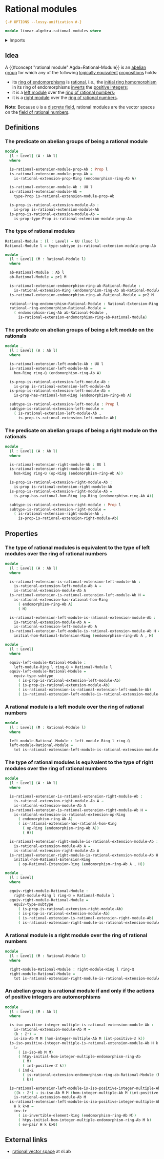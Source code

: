 # Rational modules

```agda
{-# OPTIONS --lossy-unification #-}

module linear-algebra.rational-modules where
```

<details><summary>Imports</summary>

```agda
open import elementary-number-theory.positive-integers
open import elementary-number-theory.ring-of-rational-numbers

open import foundation.dependent-pair-types
open import foundation.equivalences
open import foundation.function-types
open import foundation.functoriality-dependent-pair-types
open import foundation.logical-equivalences
open import foundation.propositions
open import foundation.subtypes
open import foundation.transport-along-identifications
open import foundation.universe-levels

open import group-theory.abelian-groups
open import group-theory.endomorphism-rings-abelian-groups
open import group-theory.homomorphisms-abelian-groups
open import group-theory.integer-multiples-of-elements-abelian-groups
open import group-theory.isomorphisms-abelian-groups

open import linear-algebra.left-modules-rings
open import linear-algebra.right-modules-rings

open import ring-theory.homomorphisms-rings
open import ring-theory.invertible-elements-rings
open import ring-theory.opposite-rings
open import ring-theory.rational-extensions-rings
open import ring-theory.rings
```

</details>

## Idea

A {{#concept "rational module" Agda=Rational-Module}} is an
[abelian group](group-theory.abelian-groups.md) for which any of the following
[logically equivalent](foundation.logical-equivalences.md)
[propositions](foundation.propositions.md) holds:

- its [ring of endomorphisms](group-theory.endomorphism-rings-abelian-groups.md)
  is [rational](ring-theory.rational-rings.md), i.e., the
  [initial ring homomorphism](elementary-number-theory.ring-of-integers.md) in
  its ring of endomorphisms [inverts](ring-theory.localizations-rings.md) the
  [positive integers](elementary-number-theory.positive-integers.md);
- it is a [left module](linear-algebra.left-modules-rings.md) over the
  [ring of rational numbers](elementary-number-theory.ring-of-rational-numbers.md);
- it is a [right module](linear-algebra.right-modules-rings.md) over the
  [ring of rational numbers](elementary-number-theory.ring-of-rational-numbers.md).

**Note:** Because `ℚ` is a
[discrete field](commutative-algebra.discrete-fields.md), rational modules are
the vector spaces on the
[field of rational numbers](elementary-number-theory.field-of-rational-numbers.md).

## Definitions

### The predicate on abelian groups of being a rational module

```agda
module _
  {l : Level} (A : Ab l)
  where

  is-rational-extension-module-prop-Ab : Prop l
  is-rational-extension-module-prop-Ab =
    is-rational-extension-prop-Ring (endomorphism-ring-Ab A)

  is-rational-extension-module-Ab : UU l
  is-rational-extension-module-Ab =
    type-Prop is-rational-extension-module-prop-Ab

  is-prop-is-rational-extension-module-Ab :
    is-prop is-rational-extension-module-Ab
  is-prop-is-rational-extension-module-Ab =
    is-prop-type-Prop is-rational-extension-module-prop-Ab
```

### The type of rational modules

```agda
Rational-Module : (l : Level) → UU (lsuc l)
Rational-Module l = type-subtype is-rational-extension-module-prop-Ab

module _
  {l : Level} (M : Rational-Module l)
  where

  ab-Rational-Module : Ab l
  ab-Rational-Module = pr1 M

  is-rational-extension-endomorphism-ring-ab-Rational-Module :
    is-rational-extension-Ring (endomorphism-ring-Ab ab-Rational-Module)
  is-rational-extension-endomorphism-ring-ab-Rational-Module = pr2 M

  rational-ring-endomorphism-Rational-Module : Rational-Extension-Ring l
  rational-ring-endomorphism-Rational-Module =
    ( endomorphism-ring-Ab ab-Rational-Module ,
      is-rational-extension-endomorphism-ring-ab-Rational-Module)
```

### The predicate on abelian groups of being a left module on the rationals

```agda
module _
  {l : Level} (A : Ab l)
  where

  is-rational-extension-left-module-Ab : UU l
  is-rational-extension-left-module-Ab =
    hom-Ring ring-ℚ (endomorphism-ring-Ab A)

  is-prop-is-rational-extension-left-module-Ab :
    is-prop is-rational-extension-left-module-Ab
  is-prop-is-rational-extension-left-module-Ab =
    is-prop-has-rational-hom-Ring (endomorphism-ring-Ab A)

  subtype-is-rational-extension-left-module : Prop l
  subtype-is-rational-extension-left-module =
    ( is-rational-extension-left-module-Ab ,
      is-prop-is-rational-extension-left-module-Ab)
```

### The predicate on abelian groups of being a right module on the rationals

```agda
module _
  {l : Level} (A : Ab l)
  where

  is-rational-extension-right-module-Ab : UU l
  is-rational-extension-right-module-Ab =
    hom-Ring ring-ℚ (op-Ring (endomorphism-ring-Ab A))

  is-prop-is-rational-extension-right-module-Ab :
    is-prop is-rational-extension-right-module-Ab
  is-prop-is-rational-extension-right-module-Ab =
    is-prop-has-rational-hom-Ring (op-Ring (endomorphism-ring-Ab A))

  subtype-is-rational-extension-right-module : Prop l
  subtype-is-rational-extension-right-module =
    ( is-rational-extension-right-module-Ab ,
      is-prop-is-rational-extension-right-module-Ab)
```

## Properties

### The type of rational modules is equivalent to the type of left modules over the ring of rational numbers

```agda
module _
  {l : Level} (A : Ab l)
  where

  is-rational-extension-is-rational-extension-left-module-Ab :
    is-rational-extension-left-module-Ab A →
    is-rational-extension-module-Ab A
  is-rational-extension-is-rational-extension-left-module-Ab H =
    is-rational-extension-has-rational-hom-Ring
      ( endomorphism-ring-Ab A)
      ( H)

  is-rational-extension-left-module-is-rational-extension-module-Ab :
    is-rational-extension-module-Ab A →
    is-rational-extension-left-module-Ab A
  is-rational-extension-left-module-is-rational-extension-module-Ab H =
    initial-hom-Rational-Extension-Ring (endomorphism-ring-Ab A , H)

module _
  {l : Level}
  where

  equiv-left-module-Rational-Module :
    left-module-Ring l ring-ℚ ≃ Rational-Module l
  equiv-left-module-Rational-Module =
    equiv-type-subtype
      ( is-prop-is-rational-extension-left-module-Ab)
      ( is-prop-is-rational-extension-module-Ab)
      ( is-rational-extension-is-rational-extension-left-module-Ab)
      ( is-rational-extension-left-module-is-rational-extension-module-Ab)
```

### A rational module is a left module over the ring of rational numbers

```agda
module _
  {l : Level} (M : Rational-Module l)
  where

  left-module-Rational-Module : left-module-Ring l ring-ℚ
  left-module-Rational-Module =
    tot is-rational-extension-left-module-is-rational-extension-module-Ab M
```

### The type of rational modules is equivalent to the type of right modules over the ring of rational numbers

```agda
module _
  {l : Level} (A : Ab l)
  where

  is-rational-extension-is-rational-extension-right-module-Ab :
    is-rational-extension-right-module-Ab A →
    is-rational-extension-module-Ab A
  is-rational-extension-is-rational-extension-right-module-Ab H =
    is-rational-extension-is-rational-extension-op-Ring
      ( endomorphism-ring-Ab A)
      ( is-rational-extension-has-rational-hom-Ring
        ( op-Ring (endomorphism-ring-Ab A))
        ( H))

  is-rational-extension-right-module-is-rational-extension-module-Ab :
    is-rational-extension-module-Ab A →
    is-rational-extension-right-module-Ab A
  is-rational-extension-right-module-is-rational-extension-module-Ab H =
    initial-hom-Rational-Extension-Ring
      ( op-Rational-Extension-Ring (endomorphism-ring-Ab A , H))

module _
  {l : Level}
  where

  equiv-right-module-Rational-Module :
    right-module-Ring l ring-ℚ ≃ Rational-Module l
  equiv-right-module-Rational-Module =
    equiv-type-subtype
      ( is-prop-is-rational-extension-right-module-Ab)
      ( is-prop-is-rational-extension-module-Ab)
      ( is-rational-extension-is-rational-extension-right-module-Ab)
      ( is-rational-extension-right-module-is-rational-extension-module-Ab)
```

### A rational module is a right module over the ring of rational numbers

```agda
module _
  {l : Level} (M : Rational-Module l)
  where

  right-module-Rational-Module : right-module-Ring l ring-ℚ
  right-module-Rational-Module =
    tot is-rational-extension-right-module-is-rational-extension-module-Ab M
```

### An abelian group is a rational module if and only if the actions of positive integers are automorphisms

```agda
module _
  {l : Level} (M : Ab l)
  where

  is-iso-positive-integer-multiple-is-rational-extension-module-Ab :
    is-rational-extension-module-Ab M →
    (k : ℤ⁺) →
    is-iso-Ab M M (hom-integer-multiple-Ab M (int-positive-ℤ k))
  is-iso-positive-integer-multiple-is-rational-extension-module-Ab H k =
    tr
      ( is-iso-Ab M M)
      ( htpy-initial-hom-integer-multiple-endomorphism-ring-Ab
        ( M)
        ( int-positive-ℤ k))
      ( ind-Σ
        ( is-rational-extension-endomorphism-ring-ab-Rational-Module (M , H))
        ( k))

  is-rational-extension-left-module-is-iso-positive-integer-multiple-Ab :
    ((k : ℤ⁺) → is-iso-Ab M M (hom-integer-multiple-Ab M (int-positive-ℤ k))) →
    is-rational-extension-module-Ab M
  is-rational-extension-left-module-is-iso-positive-integer-multiple-Ab
    H k k>0 =
    inv-tr
      ( is-invertible-element-Ring (endomorphism-ring-Ab M))
      ( htpy-initial-hom-integer-multiple-endomorphism-ring-Ab M k)
      ( ev-pair H k k>0)
```

## External links

- [rational vector space](https://ncatlab.org/nlab/show/rational+vector+space)
  at $n$Lab
